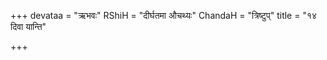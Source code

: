 +++
devataa = "ऋभवः"
RShiH = "दीर्घतमा औचथ्यः"
ChandaH = "त्रिष्टुप्"
title = "१४ दिवा यान्ति"

+++
